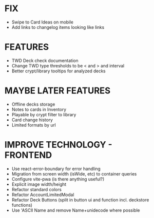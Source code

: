 # FIX
- Swipe to Card Ideas on mobile
- Add links to changelog items looking like links

# FEATURES
- TWD Deck check documentation
- Change TWD type thresholds to be < and > and interval
- Better crypt/library tooltips for analyzed decks

# MAYBE LATER FEATURES
- Offline decks storage
- Notes to cards in Inventory
- Playable by crypt filter to library
- Card change history
- Limited formats by url

# IMPROVE TECHNOLOGY - FRONTEND
- Use react-error-boundary for error handling
- Migration from screen width (isWide, etc) to container queries
- Configure vite-pwa (is there anything useful?)
- Explicit image width/height
- Refactor standard colors
- Refactor AccountLimitedModal
- Refactor Deck Buttons (split in button ui and function incl. deckstore functions)
- Use 'ASCII Name and remove Name+unidecode where possible
